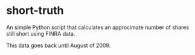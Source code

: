 # short-truth
An simple Python script that calculates an approcimate number of shares still short using FINRA data.

This data goes back until August of 2009.
